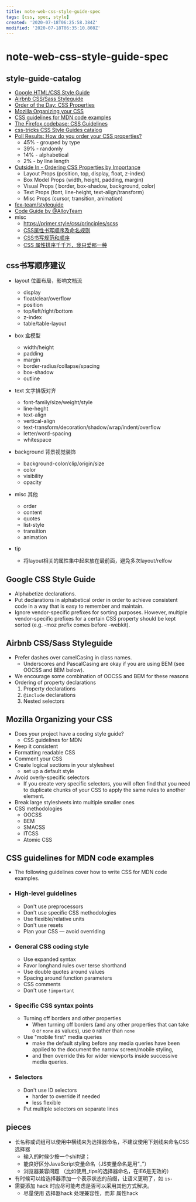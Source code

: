 ```yaml
---
title: note-web-css-style-guide-spec
tags: [css, spec, style]
created: '2020-07-18T06:25:58.384Z'
modified: '2020-07-18T06:35:10.808Z'
---
```


# note-web-css-style-guide-spec

## style-guide-catalog

- [Google HTML/CSS Style Guide](https://google.github.io/styleguide/htmlcssguide.html)
- [Airbnb CSS/Sass Styleguide](https://github.com/airbnb/css)
- [Order of the Day: CSS Properties](https://web.archive.org/web/20130227044124/http://fordinteractive.com/2009/02/order-of-the-day-css-properties/)
- [Mozilla Organizing your CSS](https://developer.mozilla.org/en-US/docs/Learn/CSS/Building_blocks/Organizing)
- [CSS guidelines for MDN code examples](https://developer.mozilla.org/en-US/docs/Learn/CSS/Building_blocks/Organizing)
- [The Firefox codebase: CSS Guidelines](https://developer.mozilla.org/en-US/docs/Mozilla/Developer_guide/CSS_Guidelines)
- [css-tricks CSS Style Guides catalog](https://css-tricks.com/css-style-guides/)
- [Poll Results: How do you order your CSS properties?](https://css-tricks.com/poll-results-how-do-you-order-your-css-properties/)
  - 45% - grouped by type
  - 39% - randomly
  - 14% - alphabetical
  - 2%  - by line length
- [Outside In - Ordering CSS Properties by Importance](https://webdesign.tutsplus.com/articles/outside-in-ordering-css-properties-by-importance--cms-21685)
  - Layout Props (position, top, display, float, z-index)
  - Box Model Props (width, height, padding, margin)
  - Visual Props ( border, box-shadow, background, color)
  - Text Props (font, line-height, text-align/transform)
  - Misc Props (cursor, transition, animation)
- [fex-team/styleguide](https://github.com/fex-team/styleguide/blob/master/css.md)
- [Code Guide by @AlloyTeam](http://alloyteam.github.io/CodeGuide/)
- misc
  - https://primer.style/css/principles/scss
  - [CSS属性书写顺序及命名规则](https://www.cnblogs.com/wybie/p/3689867.html)
  - [CSS书写规范和顺序](https://juejin.im/post/5d552252f265da03a14852cc)
  - [CSS 属性排序千千万，我只爱那一种](https://zhuanlan.zhihu.com/p/32905439)

## css书写顺序建议

- layout 位置布局，影响文档流
  - display
  - float/clear/overflow
  - position
  - top/left/right/bottom
  - z-index
  - table/table-layout
- box 盒模型
  - width/height
  - padding
  - margin
  - border-radius/collapse/spacing
  - box-shadow
  - outline
- text 文字排版对齐
  - font-family/size/weight/style
  - line-heght
  - text-align
  - vertical-align
  - text-transform/decoration/shadow/wrap/indent/overflow
  - letter/word-spacing  
  - whitespace
- background 背景视觉装饰
  - background-color/clip/origin/size
  - color
  - visibility
  - opacity
- misc 其他
  - order
  - content
  - quotes
  - list-style
  - transition
  - animation

- tip
  - 将layout相关的属性集中起来放在最前面，避免多次layout/relfow

## Google CSS Style Guide

- Alphabetize declarations.
- Put declarations in alphabetical order in order to achieve consistent code in a way that is easy to remember and maintain.
- Ignore vendor-specific prefixes for sorting purposes. However, multiple vendor-specific prefixes for a certain CSS property should be kept sorted (e.g. -moz prefix comes before -webkit).

## Airbnb CSS/Sass Styleguide

- Prefer dashes over camelCasing in class names.
  - Underscores and PascalCasing are okay if you are using BEM (see OOCSS and BEM below).
- We encourage some combination of OOCSS and BEM for these reasons
- Ordering of property declarations
  1. Property declarations
  2. `@include` declarations
  3. Nested selectors

## Mozilla Organizing your CSS

- Does your project have a coding style guide?
  - CSS guidelines for MDN
- Keep it consistent
- Formatting readable CSS
- Comment your CSS
- Create logical sections in your stylesheet
  - set up a default style  
- Avoid overly-specific selectors
  - If you create very specific selectors, you will often find that you need to duplicate chunks of your CSS to apply the same rules to another element.
- Break large stylesheets into multiple smaller ones
- CSS methodologies
  - OOCSS
  - BEM
  - SMACSS
  - ITCSS
  - Atomic CSS

##  CSS guidelines for MDN code examples

- The following guidelines cover how to write CSS for MDN code examples.

- ### High-level guidelines
  - Don't use preprocessors
  - Don't use specific CSS methodologies
  - Use flexible/relative units
  - Don't use resets
  - Plan your CSS — avoid overriding
- ### General CSS coding style
  - Use expanded syntax
  - Favor longhand rules over terse shorthand
  - Use double quotes around values
  - Spacing around function parameters
  - CSS comments
  - Don't use `!important`
- ### Specific CSS syntax points
  - Turning off borders and other properties
    - When turning off borders (and any other properties that can take `0` or `none` as values), use `0` rather than `none`
  - Use "mobile first" media queries
    - make the default styling before any media queries have been applied to the document the narrow screen/mobile styling, 
    - and then override this for wider viewports inside successive media queries.
- ### Selectors
  - Don't use ID selectors
    - harder to override if needed
    - less flexible
  - Put multiple selectors on separate lines

## pieces

- 长名称或词组可以使用中横线来为选择器命名，不建议使用下划线来命名CSS选择器
  - 输入的时候少按一个shift键； 
  - 能良好区分JavaScript变量命名（JS变量命名是用“_”） 
  - 浏览器兼容问题 （比如使用_tips的选择器命名，在IE6是无效的） 
- 有时候可以给选择器添加一个表示状态的前缀，让语义更明了，如 `is-`
- 需要添加 hack 时应尽可能考虑是否可以采用其他方式解决。
  - 尽量使用 选择器hack 处理兼容性，而非 属性hack
